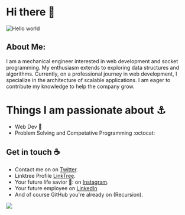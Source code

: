 # Hi there 👋
<img src="https://raw.githubusercontent.com/sagar-viradiya/sagar-viradiya/master/resources/banner.png" alt="Hello world">


## About Me:
I am a mechanical engineer interested in web development and socket programming. My enthusiasm extends to exploring data structures and algorithms. Currently, on a professional journey in web development, I specialize in the architecture of scalable applications. I am eager to contribute my knowledge to help the company grow.
# Things I am passionate about ⚓
- Web Dev :robot:
- Problem Solving and Competative Programming :octocat:

## Get in touch :coffee:
- Contact me on on [Twitter](https://twitter.com/crickipedia04).
- Linktree Profile [LinkTree](https://linktr.ee/vengateshk).
- Your future life savior 💙: on [Instagram](https://www.instagram.com/venky04_/).
- Your future employee on [LinkedIn](https://www.linkedin.com/in/vengateshk18)
- And of course GitHub you're already on (Recursion).


[![](https://visitcount.itsvg.in/api?id=vengateshk18&label=Profile%20Views&color=4&icon=1&pretty=false)](https://visitcount.itsvg.in)

<!--
**sagar-viradiya/sagar-viradiya** is a ✨ _special_ ✨ repository because its `README.md` (this file) appears on your GitHub profile.

Here are some ideas to get you started:

- 🔭 I’m currently working on ...
- 🌱 I’m currently learning ...
- 👯 I’m looking to collaborate on ...
- 🤔 I’m looking for help with ...
- 💬 Ask me about ...
- 📫 How to reach me: ...
- 😄 Pronouns: ...
- ⚡ Fun fact: ...
-->

